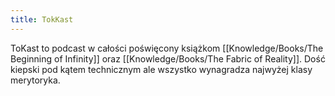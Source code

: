 ```yaml
---
title: TokKast
---
```


ToKast to podcast w całości poświęcony książkom [[Knowledge/Books/The Beginning of Infinity]] oraz [[Knowledge/Books/The Fabric of Reality]]. Dość kiepski pod kątem technicznym ale wszystko wynagradza najwyżej klasy merytoryka.
